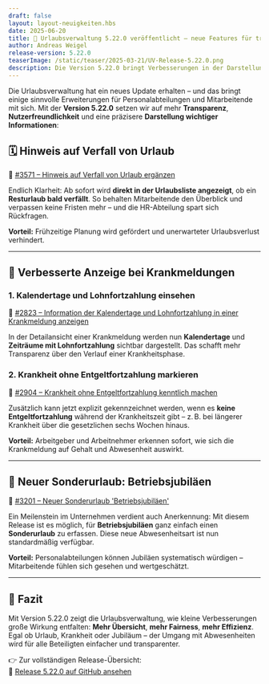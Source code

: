```yaml
---
draft: false
layout: layout-neuigkeiten.hbs
date: 2025-06-20
title: 📢 Urlaubsverwaltung 5.22.0 veröffentlicht – neue Features für transparente Urlaubs- und Krankheitsverwaltung
author: Andreas Weigel
release-version: 5.22.0
teaserImage: /static/teaser/2025-03-21/UV-Release-5.22.0.png
description: Die Version 5.22.0 bringt Verbesserungen in der Darstellung von Urlaubsverfall, Krankmeldungen und Sonderurlaub – alles für eine moderne, nachvollziehbare HR-Prozesse.
---
```


Die Urlaubsverwaltung hat ein neues Update erhalten – und das bringt einige sinnvolle Erweiterungen für Personalabteilungen und Mitarbeitende mit sich. Mit der **Version 5.22.0** setzen wir auf mehr **Transparenz**, **Nutzerfreundlichkeit** und eine präzisere **Darstellung wichtiger Informationen**:

<!-- more -->

## 🗓️ Hinweis auf Verfall von Urlaub

🔗 [#3571 – Hinweis auf Verfall von Urlaub ergänzen](https://github.com/urlaubsverwaltung/urlaubsverwaltung/pull/3571)

Endlich Klarheit: Ab sofort wird **direkt in der Urlaubsliste angezeigt**, ob ein **Resturlaub bald verfällt**. So behalten Mitarbeitende den Überblick und verpassen keine Fristen mehr – und die HR-Abteilung spart sich Rückfragen.

**Vorteil:** Frühzeitige Planung wird gefördert und unerwarteter Urlaubsverlust verhindert.

---

## 🤒 Verbesserte Anzeige bei Krankmeldungen

### 1. Kalendertage und Lohnfortzahlung einsehen

🔗 [#2823 – Information der Kalendertage und Lohnfortzahlung in einer Krankmeldung anzeigen](https://github.com/urlaubsverwaltung/urlaubsverwaltung/pull/2823)

In der Detailansicht einer Krankmeldung werden nun **Kalendertage** und **Zeiträume mit Lohnfortzahlung** sichtbar dargestellt. Das schafft mehr Transparenz über den Verlauf einer Krankheitsphase.

### 2. Krankheit ohne Entgeltfortzahlung markieren

🔗 [#2904 – Krankheit ohne Entgeltfortzahlung kenntlich machen](https://github.com/urlaubsverwaltung/urlaubsverwaltung/pull/2904)

Zusätzlich kann jetzt explizit gekennzeichnet werden, wenn es **keine Entgeltfortzahlung** während der Krankheitszeit gibt – z. B. bei längerer Krankheit über die gesetzlichen sechs Wochen hinaus.

**Vorteil:** Arbeitgeber und Arbeitnehmer erkennen sofort, wie sich die Krankmeldung auf Gehalt und Abwesenheit auswirkt.

---

## 🎉 Neuer Sonderurlaub: Betriebsjubiläen

🔗 [#3201 – Neuer Sonderurlaub 'Betriebsjubiläen'](https://github.com/urlaubsverwaltung/urlaubsverwaltung/pull/3201)

Ein Meilenstein im Unternehmen verdient auch Anerkennung: Mit diesem Release ist es möglich, für **Betriebsjubiläen** ganz einfach einen **Sonderurlaub** zu erfassen. Diese neue Abwesenheitsart ist nun standardmäßig verfügbar.

**Vorteil:** Personalabteilungen können Jubiläen systematisch würdigen – Mitarbeitende fühlen sich gesehen und wertgeschätzt.

---

## 🚀 Fazit

Mit Version 5.22.0 zeigt die Urlaubsverwaltung, wie kleine Verbesserungen große Wirkung entfalten: **Mehr Übersicht**, **mehr Fairness**, **mehr Effizienz**. Egal ob Urlaub, Krankheit oder Jubiläum – der Umgang mit Abwesenheiten wird für alle Beteiligten einfacher und transparenter.

👉 Zur vollständigen Release-Übersicht:  
🔗 [Release 5.22.0 auf GitHub ansehen](https://github.com/urlaubsverwaltung/urlaubsverwaltung/releases/tag/urlaubsverwaltung-5.22.0)
